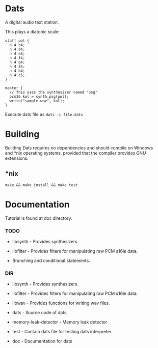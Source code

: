 # Dats

A digital audio text station.

This plays a diatonic scale:
```
staff pol {
  n 4 c4;
  n 4 d4;
  n 4 e4;
  n 4 f4;
  n 4 g4;
  n 4 a4;
  n 4 b4;
  n 4 c5;
}

master {
  // This uses the synthesizer named "psg"
  pcm16 kol = synth.psg(pol);
  write("sample.wav", kol);
}
```
Execute dats file as `dats -i file.dats`

# Building

Building Dats requires no dependencies and should compile on Windows and \*nix operating
systems, provided that the compiler provides GNU extensions.

## \*nix

```
make && make install && make test
```

# Documentation

Tutorial is found at doc directory.

### TODO

- libsynth - Provides synthesizers.

- libfilter - Provides filters for manipulating raw PCM s16le data.

- Branching and conditional statements.

### DIR

- libsynth - Provides synthesizers.

- libfilter - Provides filters for manipulating raw PCM s16le data.

- libwav - Provides functions for writing wav files.

- dats - Source code of dats.

- memory-leak-detector - Memory leak detector

- test - Contain dats file for testing dats interpreter

- doc - Documentation for dats



